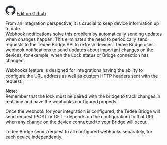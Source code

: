 ![](/bridge-api/assets/github-logo.svg "GitHub Logo") [Edit on Github](https://github.com/tedee-com/tedee-bridge-api/blob/master/webhooks/about_webhooks.md)

From an integration perspective, it is crucial to keep device information up to date.  
Webhook notifications solve this problem by automatically sending updates when changes happen. This eliminates the need to periodically send requests to the Tedee Bridge API to refresh devices. 
Tedee Bridge uses webhook notifications to send updates about important changes on the devices, for example, when the Lock status or Bridge connection has changed.  
  
Webhooks feature is designed for integrations having the ability to configure the URL address as well as custom HTTP headers sent with the request. 

**Note:**  
Remember that the lock must be paired with the bridge to track changes in real time and have the webhooks configured properly.  
  
Once the webhook for your integration is configured, the Tedee Bridge will send request (POST or GET - depends on the configuration) to that URL when any change on the device connected to your Bridge will occur.  

Tedee Bridge sends request to all configured webhooks separately, for each device independently.  